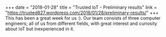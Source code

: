+++
date = "2018-01-28"
title = "Trusted IoT - Preliminary results"
link = "https://trusted827.wordpress.com/2018/01/28/preliminary-results/"
+++
This has been a great week for us :). Our team consists of three computer engineers; all of us from different fields, with great interest and curiosity about IoT but inexperienced in it. 